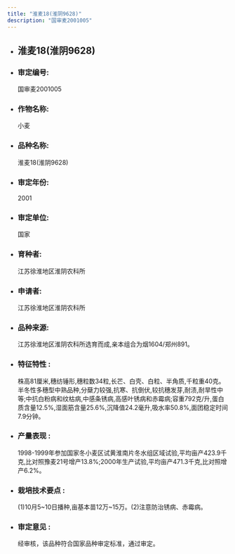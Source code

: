 ```yaml
---
title: "淮麦18(淮阴9628)"
description: "国审麦2001005"
---
```

* ## 淮麦18(淮阴9628)
* ###  审定编号:  
   国审麦2001005

*  ### 作物名称:  
   小麦

*   ###  品种名称: 
    淮麦18(淮阴9628)

*   ### 审定年份: 
    2001

*   ### 审定单位:  
    国家

*   ### 育种者:  
    江苏徐淮地区淮阴农科所

*   ### 申请者:  
    江苏徐淮地区淮阴农科所

*   ### 品种来源:  
    江苏徐淮地区淮阴农科所选育而成,亲本组合为烟1604/郑州891。

*   ### 特征特性 : 
    株高81厘米,穗纺锤形,穗粒数34粒,长芒、白壳、白粒、半角质,千粒重40克。半冬性多穗型中熟品种,分蘖力较强,抗寒、抗倒伏,较抗穗发芽,耐渍,耐旱性中等;中抗白粉病和纹枯病,中感条锈病,高感叶锈病和赤霉病;容重792克/升,蛋白质含量12.5%,湿面筋含量25.6%,沉降值24.2毫升,吸水率50.8%,面团稳定时间7.9分钟。

*   ### 产量表现 : 
    1998-1999年参加国家冬小麦区试黄淮南片冬水组区域试验,平均亩产423.9千克,比对照豫麦21号增产13.8%;2000年生产试验,平均亩产471.3千克,比对照增产6.2%。

*   ### 栽培技术要点 : 
    (1)10月5~10日播种,亩基本苗12万~15万。(2)注意防治锈病、赤霉病。

*   ### 审定意见 : 
    经审核，该品种符合国家品种审定标准，通过审定。
